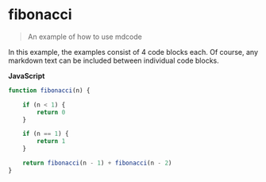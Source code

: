 # fibonacci

> An example of how to use mdcode

In this example, the examples consist of 4 code blocks each. Of course, any markdown text can be included between individual code blocks.

**JavaScript**
<!--<script type="text/markdown">
```js file=fibonacci.js outline=true
// #region signature
    // #endregion
    // #region zero
    // #endregion
    // #region one
    // #endregion

    // #region regular
// #endregion

module.exports = fibonacci
```
</script>-->

```js file=fibonacci.js region=signature
function fibonacci(n) {
```

```js file=fibonacci.js region=zero
    if (n < 1) {
        return 0
    }
```

```js file=fibonacci.js region=one
    if (n == 1) {
        return 1
    }
```

```js file=fibonacci.js region=regular
    return fibonacci(n - 1) + fibonacci(n - 2)
}
```

<!--<script type="text/markdown">
```js file=fibonacci.test.js
const assert = require("node:assert");
const test = require("node:test");
const fibonacci = require("./fibonacci");

const testvect = [0, 1, 1, 2, 3, 5, 8, 13, 21, 34, 55, 89, 144, 233, 377, 610, 987, 1597, 2584, 4181];

test("fibonacci with test vector", (t) => {
    for (var i = 0; i < testvect.length; i++) {
        assert.equal(fibonacci(i), testvect[i]);
    }
});
```
</script>-->
